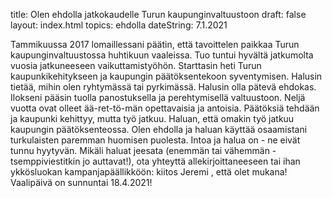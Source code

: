   title: Olen ehdolla jatkokaudelle Turun kaupunginvaltuustoon
  draft: false
  layout: index.html
  topics: ehdolla
  dateString: 7.1.2021


Tammikuussa 2017 lomaillessani päätin, että tavoittelen paikkaa Turun kaupunginvaltuustossa huhtikuun vaaleissa. Tuo tuntui hyvältä jatkumolta vuosia jatkuneeseen vaikuttamistyöhön. Starttasin heti Turun kaupunkikehitykseen ja kaupungin päätöksentekoon syventymisen. Halusin tietää, mihin olen ryhtymässä tai pyrkimässä. Halusin olla pätevä ehdokas.
Ilokseni pääsin tuolla panostuksella ja perehtymisellä valtuustoon. Neljä vuotta ovat olleet ää-ret-tö-män opettavaisia ja antoisia. Päätöksiä tehdään ja kaupunki kehittyy, mutta työ jatkuu. Haluan, että omakin työ jatkuu kaupungin päätöksenteossa. Olen ehdolla ja haluan käyttää osaamistani turkulaisten paremman huomisen puolesta. Intoa ja halua on - ne eivät tunnu hyytyvän.
Mikäli haluat jeesata (enemmän tai vähemmän - tsemppiviestitkin jo auttavat!), ota yhteyttä allekirjoittaneeseen tai ihan ykkösluokan kampanjapäällikköön: kiitos Jeremi
, että olet mukana! Vaalipäivä on sunnuntai 18.4.2021!
